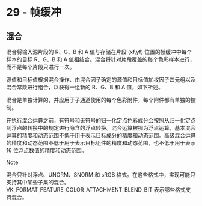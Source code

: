 # 29 - 帧缓冲
## 混合
混合将输入源片段的 R、G、B 和 A 值与存储在片段 (xf,yf) 位置的帧缓冲中每个样本的目标 R、G、B 和 A 值相结合。混合将针对片段覆盖的每个色彩样本进行，而不是每个片段只进行一次。

源值和目标值根据混合操作、由混合因子确定的源值和目标值加权因子四元组以及混合常数进行组合，以获得一组新的 R、G、B 和 A 值，如下所述。

混合是单独计算的，并应用于子通道使用的每个色彩附件，每个附件都有单独的控制。

在执行混合运算之前，有符号和无符号的归一化定点色彩成分会按照从归一化定点到浮点的转换中的规定进行隐含的浮点转换。混合运算被视为浮点运算，基本混合运算的精度和动态范围不低于用于表示目标成分的精度和动态范围。高级混合运算的精度和动态范围不低于用于表示目标组件的精度和动态范围，也不低于用于表示 16 位浮点数值的精度和动态范围。

>[!note]
>混合只针对浮点、UNORM、SNORM 和 sRGB 格式。在这些格式中，实现可能只支持其中某些子集的混合。VK_FORMAT_FEATURE_COLOR_ATTACHMENT_BLEND_BIT 表示哪些格式支持混合。